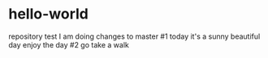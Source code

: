 # hello-world
repository test
I am doing changes to master
#1
today it's a sunny beautiful day
enjoy the day
#2
go take a walk

